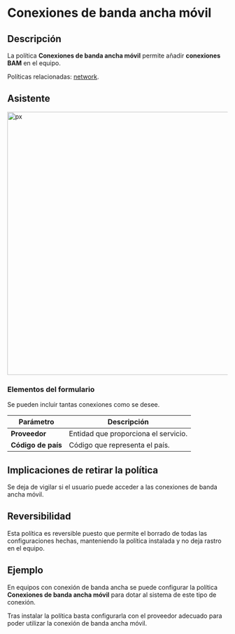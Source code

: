 # Conexiones de banda ancha móvil #

## Descripción ##

La política **Conexiones de banda ancha móvil** permite añadir **conexiones BAM** en el equipo.

Políticas relacionadas: [network](https://github.com/gecos-team/gecos-doc/wiki/politicasnetwork).

## Asistente ##

<img src="/gecos-team/gecos-doc/wiki/images/gecoscc/politicas/gecoscc-mobile_broadband.png" width="600" alt="px">

### Elementos del formulario ###

Se pueden incluir tantas conexiones como se desee.

| Parámetro | Descripción |
| --------- | ----------- |
| **Proveedor** | Entidad que proporciona el servicio. |
| **Código de país** | Código que representa el país. |

## Implicaciones de retirar la política ##

Se deja de vigilar si el usuario puede acceder a las conexiones de banda ancha móvil.

## Reversibilidad ##

Esta política es reversible puesto que permite el borrado de todas las configuraciones hechas, manteniendo la política instalada y no deja rastro en el equipo.

## Ejemplo ##

En equipos con conexión de banda ancha se puede configurar la política **Conexiones de banda ancha móvil** para dotar al sistema de este tipo de conexión.

Tras instalar la política basta configurarla con el proveedor adecuado para poder utilizar la conexión de banda ancha móvil.
